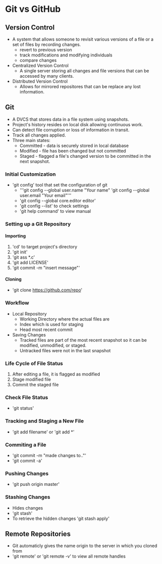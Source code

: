 # Git vs GitHub

## Version Control

- A system that allows someone to revisit various versions of a file or a set of files by recording changes.
    - revert to previous version
    - track modifications and modifying individuals
    - compare changes
- Centralized Version Control
    - A single server storing all changes and file versions that can be accessed by many clients.
- Distributed Version Control
    - Allows for mirrored repositores that can be replace any lost information.

## Git

- A DVCS that stores data in a file system using snapshots.
- Project's history resides on local disk allowing continuous work.
- Can detect file corruption or loss of information in transit.
- Track all changes applied.
- Three main states:
    - Committed - data is securely stored in local database
    - Modified - file has been changed but not committed
    - Staged - flagged a file's changed version to be committed in the next snapshot.

### Initial Customization

- 'git config' tool that set the configuration of git
    - '''git config --global user.name "Your name"
     'git config --global user.email "Your email"'''
     - 'git config --global core.editor editor'
     - 'git config --list' to check settings
     - 'git help command' to view manual

### Setting up a Git Repository

#### Importing

1. 'cd' to target project's directory
2. 'git init'
3. 'git ass *.c'
4. 'git add LICENSE'
5. 'git commit -m "insert message"'

#### Cloning

- 'git clone https://github.com/repo'

### Workflow

- Local Repository
    - Working Directory where the actual files are
    - Index which is used for staging
    - Head most recent commit
- Saving Changes
    - Tracked files are part of the most recent snapshot so it can be modified, unmodified, or staged.
    - Untracked files were not in the last snapshot

### Life Cycle of File Status

1. After editing a file, it is flagged as modified
2. Stage modified file
3. Commit the staged file

### Check File Status

- 'git status'

### Tracking and Staging a New File

- 'git add filename' or 'git add *'

### Commiting a File

- 'git commit -m "made changes to.."'
- 'git commit -a'

### Pushing Changes

- 'git push origin master'

### Stashing Changes

- Hides changes
- 'git stash'
- To retrieve the hidden changes 'git stash apply'

## Remote Repositories

- Git automaticly gives the name origin to the server in which you cloned from
- 'git remote' or 'git remote -v' to view all remote handles